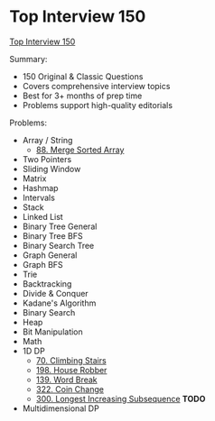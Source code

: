 
# Top Interview 150

[Top Interview 150](https://leetcode.com/studyplan/top-interview-150/)

Summary:
+ 150 Original & Classic Questions
+ Covers comprehensive interview topics
+ Best for 3+ months of prep time
+ Problems support high-quality editorials

Problems:
+ Array / String
  + [88. Merge Sorted Array](https://leetcode.com/problems/merge-sorted-array)
+ Two Pointers
+ Sliding Window
+ Matrix
+ Hashmap
+ Intervals
+ Stack
+ Linked List
+ Binary Tree General
+ Binary Tree BFS
+ Binary Search Tree
+ Graph General
+ Graph BFS
+ Trie
+ Backtracking
+ Divide & Conquer
+ Kadane's Algorithm
+ Binary Search
+ Heap
+ Bit Manipulation
+ Math
+ 1D DP
  + [70. Climbing Stairs](https://leetcode.com/problems/climbing-stairs/)
  + [198. House Robber](https://leetcode.com/problems/house-robber/)
  + [139. Word Break](https://leetcode.com/problems/word-break/)
  + [322. Coin Change](https://leetcode.com/problems/coin-change/)
  + [300. Longest Increasing Subsequence](https://leetcode.com/problems/longest-increasing-subsequence/) **TODO**
+ Multidimensional DP

